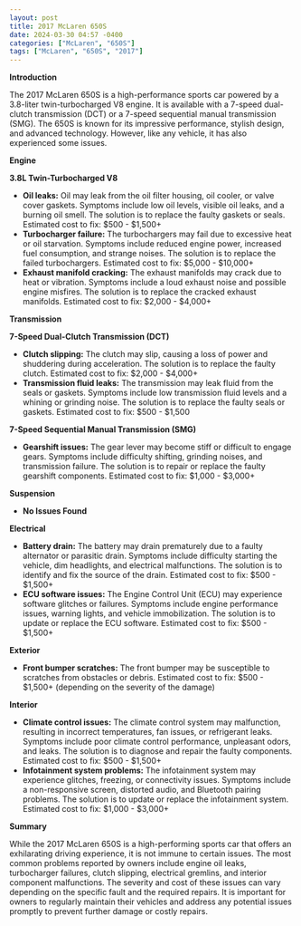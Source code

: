 ```yaml
---
layout: post
title: 2017 McLaren 650S
date: 2024-03-30 04:57 -0400
categories: ["McLaren", "650S"]
tags: ["McLaren", "650S", "2017"]
---
```

**Introduction**

The 2017 McLaren 650S is a high-performance sports car powered by a 3.8-liter twin-turbocharged V8 engine. It is available with a 7-speed dual-clutch transmission (DCT) or a 7-speed sequential manual transmission (SMG). The 650S is known for its impressive performance, stylish design, and advanced technology. However, like any vehicle, it has also experienced some issues.

**Engine**

**3.8L Twin-Turbocharged V8**

* **Oil leaks:** Oil may leak from the oil filter housing, oil cooler, or valve cover gaskets. Symptoms include low oil levels, visible oil leaks, and a burning oil smell. The solution is to replace the faulty gaskets or seals. Estimated cost to fix: $500 - $1,500+
* **Turbocharger failure:** The turbochargers may fail due to excessive heat or oil starvation. Symptoms include reduced engine power, increased fuel consumption, and strange noises. The solution is to replace the failed turbochargers. Estimated cost to fix: $5,000 - $10,000+
* **Exhaust manifold cracking:** The exhaust manifolds may crack due to heat or vibration. Symptoms include a loud exhaust noise and possible engine misfires. The solution is to replace the cracked exhaust manifolds. Estimated cost to fix: $2,000 - $4,000+

**Transmission**

**7-Speed Dual-Clutch Transmission (DCT)**

* **Clutch slipping:** The clutch may slip, causing a loss of power and shuddering during acceleration. The solution is to replace the faulty clutch. Estimated cost to fix: $2,000 - $4,000+
* **Transmission fluid leaks:** The transmission may leak fluid from the seals or gaskets. Symptoms include low transmission fluid levels and a whining or grinding noise. The solution is to replace the faulty seals or gaskets. Estimated cost to fix: $500 - $1,500

**7-Speed Sequential Manual Transmission (SMG)**

* **Gearshift issues:** The gear lever may become stiff or difficult to engage gears. Symptoms include difficulty shifting, grinding noises, and transmission failure. The solution is to repair or replace the faulty gearshift components. Estimated cost to fix: $1,000 - $3,000+

**Suspension**

* **No Issues Found**

**Electrical**

* **Battery drain:** The battery may drain prematurely due to a faulty alternator or parasitic drain. Symptoms include difficulty starting the vehicle, dim headlights, and electrical malfunctions. The solution is to identify and fix the source of the drain. Estimated cost to fix: $500 - $1,500+
* **ECU software issues:** The Engine Control Unit (ECU) may experience software glitches or failures. Symptoms include engine performance issues, warning lights, and vehicle immobilization. The solution is to update or replace the ECU software. Estimated cost to fix: $500 - $1,500+

**Exterior**

* **Front bumper scratches:** The front bumper may be susceptible to scratches from obstacles or debris. Estimated cost to fix: $500 - $1,500+ (depending on the severity of the damage)

**Interior**

* **Climate control issues:** The climate control system may malfunction, resulting in incorrect temperatures, fan issues, or refrigerant leaks. Symptoms include poor climate control performance, unpleasant odors, and leaks. The solution is to diagnose and repair the faulty components. Estimated cost to fix: $500 - $1,500+
* **Infotainment system problems:** The infotainment system may experience glitches, freezing, or connectivity issues. Symptoms include a non-responsive screen, distorted audio, and Bluetooth pairing problems. The solution is to update or replace the infotainment system. Estimated cost to fix: $1,000 - $3,000+

**Summary**

While the 2017 McLaren 650S is a high-performing sports car that offers an exhilarating driving experience, it is not immune to certain issues. The most common problems reported by owners include engine oil leaks, turbocharger failures, clutch slipping, electrical gremlins, and interior component malfunctions. The severity and cost of these issues can vary depending on the specific fault and the required repairs. It is important for owners to regularly maintain their vehicles and address any potential issues promptly to prevent further damage or costly repairs.
